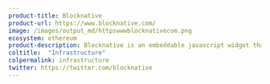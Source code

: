 ```yaml
---
product-title: Blocknative
product-url: https://www.blocknative.com/
image: /images/output_md/httpswwwblocknativecom.png
ecosystem: ethereum
product-description: Blocknative is an embeddable javascript widget that translates complex blockchain tech into simple terms for end-users.
coltitle:  "Infrastructure"
colpermalink: infrastructure
twitter: https://twitter.com/blocknative
---
```

